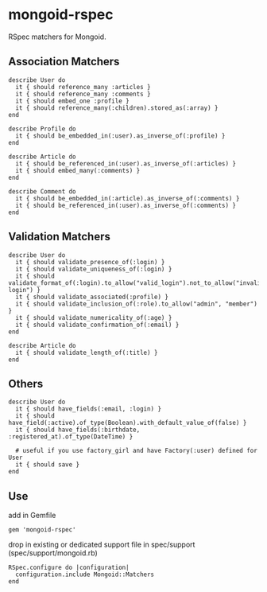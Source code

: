 mongoid-rspec
=

RSpec matchers for Mongoid.


Association Matchers
-
    describe User do
      it { should reference_many :articles }
      it { should reference_many :comments }    
      it { should embed_one :profile }
      it { should reference_many(:children).stored_as(:array) }
    end
  
    describe Profile do
      it { should be_embedded_in(:user).as_inverse_of(:profile) }
    end
  
    describe Article do
      it { should be_referenced_in(:user).as_inverse_of(:articles) }
      it { should embed_many(:comments) }
    end
  
    describe Comment do
      it { should be_embedded_in(:article).as_inverse_of(:comments) }
      it { should be_referenced_in(:user).as_inverse_of(:comments) }
    end

Validation Matchers
-
    describe User do
      it { should validate_presence_of(:login) }
      it { should validate_uniqueness_of(:login) }    
      it { should validate_format_of(:login).to_allow("valid_login").not_to_allow("invalid login") }
      it { should validate_associated(:profile) }
      it { should validate_inclusion_of(:role).to_allow("admin", "member") }
      it { should validate_numericality_of(:age) }
      it { should validate_confirmation_of(:email) }
    end
    
    describe Article do
      it { should validate_length_of(:title) }
    end

Others
-
    describe User do
      it { should have_fields(:email, :login) }
      it { should have_field(:active).of_type(Boolean).with_default_value_of(false) }
      it { should have_fields(:birthdate, :registered_at).of_type(DateTime) }

      # useful if you use factory_girl and have Factory(:user) defined for User
      it { should save }
    end

Use
-
add in Gemfile

    gem 'mongoid-rspec'
    
drop in existing or dedicated support file in spec/support (spec/support/mongoid.rb)

    RSpec.configure do |configuration|
      configuration.include Mongoid::Matchers
    end
